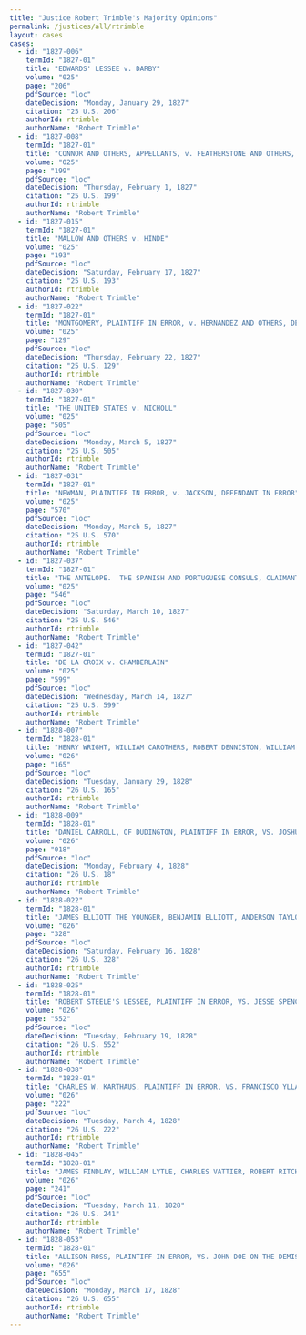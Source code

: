 ```yaml
---
title: "Justice Robert Trimble's Majority Opinions"
permalink: /justices/all/rtrimble
layout: cases
cases:
  - id: "1827-006"
    termId: "1827-01"
    title: "EDWARDS' LESSEE v. DARBY"
    volume: "025"
    page: "206"
    pdfSource: "loc"
    dateDecision: "Monday, January 29, 1827"
    citation: "25 U.S. 206"
    authorId: rtrimble
    authorName: "Robert Trimble"
  - id: "1827-008"
    termId: "1827-01"
    title: "CONNOR AND OTHERS, APPELLANTS, v. FEATHERSTONE AND OTHERS, RESPONDENTS"
    volume: "025"
    page: "199"
    pdfSource: "loc"
    dateDecision: "Thursday, February 1, 1827"
    citation: "25 U.S. 199"
    authorId: rtrimble
    authorName: "Robert Trimble"
  - id: "1827-015"
    termId: "1827-01"
    title: "MALLOW AND OTHERS v. HINDE"
    volume: "025"
    page: "193"
    pdfSource: "loc"
    dateDecision: "Saturday, February 17, 1827"
    citation: "25 U.S. 193"
    authorId: rtrimble
    authorName: "Robert Trimble"
  - id: "1827-022"
    termId: "1827-01"
    title: "MONTGOMERY, PLAINTIFF IN ERROR, v. HERNANDEZ AND OTHERS, DEFENDANTS IN ERROR"
    volume: "025"
    page: "129"
    pdfSource: "loc"
    dateDecision: "Thursday, February 22, 1827"
    citation: "25 U.S. 129"
    authorId: rtrimble
    authorName: "Robert Trimble"
  - id: "1827-030"
    termId: "1827-01"
    title: "THE UNITED STATES v. NICHOLL"
    volume: "025"
    page: "505"
    pdfSource: "loc"
    dateDecision: "Monday, March 5, 1827"
    citation: "25 U.S. 505"
    authorId: rtrimble
    authorName: "Robert Trimble"
  - id: "1827-031"
    termId: "1827-01"
    title: "NEWMAN, PLAINTIFF IN ERROR, v. JACKSON, DEFENDANT IN ERROR"
    volume: "025"
    page: "570"
    pdfSource: "loc"
    dateDecision: "Monday, March 5, 1827"
    citation: "25 U.S. 570"
    authorId: rtrimble
    authorName: "Robert Trimble"
  - id: "1827-037"
    termId: "1827-01"
    title: "THE ANTELOPE.  THE SPANISH AND PORTUGUESE CONSULS, CLAIMANTS"
    volume: "025"
    page: "546"
    pdfSource: "loc"
    dateDecision: "Saturday, March 10, 1827"
    citation: "25 U.S. 546"
    authorId: rtrimble
    authorName: "Robert Trimble"
  - id: "1827-042"
    termId: "1827-01"
    title: "DE LA CROIX v. CHAMBERLAIN"
    volume: "025"
    page: "599"
    pdfSource: "loc"
    dateDecision: "Wednesday, March 14, 1827"
    citation: "25 U.S. 599"
    authorId: rtrimble
    authorName: "Robert Trimble"
  - id: "1828-007"
    termId: "1828-01"
    title: "HENRY WRIGHT, WILLIAM CAROTHERS, ROBERT DENNISTON, WILLIAM PATTON, THOMAS BURMAN, AND JAMES ROBERTSON, PLAINTIFFS IN ERROR, VS. THE LESSEE OF LEVI HOLLINGS-WORTH, AND JOHN KAIGHN, DEFENDANTS IN ERROR"
    volume: "026"
    page: "165"
    pdfSource: "loc"
    dateDecision: "Tuesday, January 29, 1828"
    citation: "26 U.S. 165"
    authorId: rtrimble
    authorName: "Robert Trimble"
  - id: "1828-009"
    termId: "1828-01"
    title: "DANIEL CARROLL, OF DUDINGTON, PLAINTIFF IN ERROR, VS. JOSHUA PEAKE, DEFENDANT IN ERROR"
    volume: "026"
    page: "018"
    pdfSource: "loc"
    dateDecision: "Monday, February 4, 1828"
    citation: "26 U.S. 18"
    authorId: rtrimble
    authorName: "Robert Trimble"
  - id: "1828-022"
    termId: "1828-01"
    title: "JAMES ELLIOTT THE YOUNGER, BENJAMIN ELLIOTT, ANDERSON TAYLOR, REUBEN PATER, PATSEY ELLIOTT, AND WILFORD LEPELL, VS. THE LESSEE OF WILLIAM PEIRSOL, LYDIA PEIRSOL, ANN NORTH, JANE NORTH, SOPHIA NORTH, ELIZABETH F. P. NORTH, AND WILLIAM NORTH, DE"
    volume: "026"
    page: "328"
    pdfSource: "loc"
    dateDecision: "Saturday, February 16, 1828"
    citation: "26 U.S. 328"
    authorId: rtrimble
    authorName: "Robert Trimble"
  - id: "1828-025"
    termId: "1828-01"
    title: "ROBERT STEELE'S LESSEE, PLAINTIFF IN ERROR, VS. JESSE SPENCER AND OTHERS, DEFENDANTS IN ERROR"
    volume: "026"
    page: "552"
    pdfSource: "loc"
    dateDecision: "Tuesday, February 19, 1828"
    citation: "26 U.S. 552"
    authorId: rtrimble
    authorName: "Robert Trimble"
  - id: "1828-038"
    termId: "1828-01"
    title: "CHARLES W. KARTHAUS, PLAINTIFF IN ERROR, VS. FRANCISCO YLLAS Y FERRER AND OTHERS, DEFENDANTS IN ERROR"
    volume: "026"
    page: "222"
    pdfSource: "loc"
    dateDecision: "Tuesday, March 4, 1828"
    citation: "26 U.S. 222"
    authorId: rtrimble
    authorName: "Robert Trimble"
  - id: "1828-045"
    termId: "1828-01"
    title: "JAMES FINDLAY, WILLIAM LYTLE, CHARLES VATTIER, ROBERT RITCHIE, AND OTHERS, CITIZENS OF OHIO, APPELLANTS, VS. THOMAS S. HINDE, AND BELINDA HIS WIFE, CITIZENS OF KENTUCKY, APPELLEES"
    volume: "026"
    page: "241"
    pdfSource: "loc"
    dateDecision: "Tuesday, March 11, 1828"
    citation: "26 U.S. 241"
    authorId: rtrimble
    authorName: "Robert Trimble"
  - id: "1828-053"
    termId: "1828-01"
    title: "ALLISON ROSS, PLAINTIFF IN ERROR, VS. JOHN DOE ON THE DEMISE OF ADAM BARLAND, AND OTHERS"
    volume: "026"
    page: "655"
    pdfSource: "loc"
    dateDecision: "Monday, March 17, 1828"
    citation: "26 U.S. 655"
    authorId: rtrimble
    authorName: "Robert Trimble"
---
```


